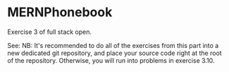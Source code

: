 # MERNPhonebook

Exercise 3 of full stack open.

See: 
  NB: It's recommended to do all of the exercises from this part into a new dedicated git repository, and place your source code right at the root of the repository. Otherwise, you will run into problems in exercise 3.10.
